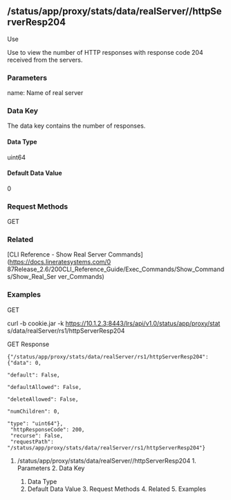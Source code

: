 ## /status/app/proxy/stats/data/realServer/<name>/httpServerResp204

Use

Use to view the number of HTTP responses with response code 204 received from
the servers.

### Parameters

name: Name of real server

### Data Key

The data key contains the number of responses.

#### Data Type

uint64

#### Default Data Value

0

### Request Methods

GET

### Related

[CLI Reference - Show Real Server Commands](https://docs.lineratesystems.com/0
87Release_2.6/200CLI_Reference_Guide/Exec_Commands/Show_Commands/Show_Real_Ser
ver_Commands)

### Examples

GET

curl -b cookie.jar -k https://10.1.2.3:8443/lrs/api/v1.0/status/app/proxy/stat
s/data/realServer/rs1/httpServerResp204

GET Response

    
    {"/status/app/proxy/stats/data/realServer/rs1/httpServerResp204": {"data": 0,
                                                                             "default": False,
                                                                             "defaultAllowed": False,
                                                                             "deleteAllowed": False,
                                                                             "numChildren": 0,
                                                                             "type": "uint64"},
     "httpResponseCode": 200,
     "recurse": False,
     "requestPath": "/status/app/proxy/stats/data/realServer/rs1/httpServerResp204"}
    

  1. /status/app/proxy/stats/data/realServer/<name>/httpServerResp204
    1. Parameters
    2. Data Key
      1. Data Type
      2. Default Data Value
    3. Request Methods
    4. Related
    5. Examples

